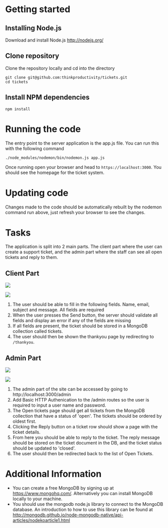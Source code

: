 # Getting started

## Installing Node.js

Download and install Node.js http://nodejs.org/

## Clone repository

Clone the repository locally and cd into the directory

```
git clone git@github.com:thinkproductivity/tickets.git
cd tickets
```

## Install NPM dependencies

```
npm install
```

# Running the code

The entry point to the server application is the app.js file. You can run this with the following command

```
./node_modules/nodemon/bin/nodemon.js app.js
```

Once running open your browser and head to `https://localhost:3000`. You should see the homepage for the ticket system.

# Updating code

Changes made to the code should be automatically rebuilt by the nodemon command run above, just refresh your browser to see the changes.

# Tasks

The application is split into 2 main parts. The client part where the user can create a support ticket, and the admin part where
the staff can see all open tickets and reply to them.

## Client Part

![](https://s3.amazonaws.com/uploads.hipchat.com/18287/84730/y3wUVE8kbYjggg5/Screen%20Shot%202014-07-24%20at%2012.06.27.png)

![](https://s3.amazonaws.com/uploads.hipchat.com/18287/84730/7nKNtwy7LMCOA59/Screen%20Shot%202014-07-24%20at%2012.06.32.png)

1. The user should be able to fill in the following fields. Name, email, subject and message. All fields are required
2. When the user presses the Send button, the server should validate all fields and display an error if any of the fields are missing
3. If all fields are present, the ticket should be stored in a MongoDB collection called tickets.
4. The user should then be shown the thankyou page by redirecting to `/thankyou`.

## Admin Part

![](https://s3.amazonaws.com/uploads.hipchat.com/18287/84730/CUS5CTzWmdxNEF5/Screen%20Shot%202014-07-24%20at%2012.07.06.png)

![](https://s3.amazonaws.com/uploads.hipchat.com/18287/84730/Y03hq5vi0bciDG0/Screen%20Shot%202014-07-24%20at%2012.07.10.png)

1. The admin part of the site can be accessed by going to http://localhost:3000/admin
2. Add Basic HTTP Authenication to the /admin routes so the user is required to input a user name and password.
3. The Open tickets page should get all tickets from the MongoDB collection that have a status of 'open'. The tickets should be ordered by oldest first.
4. Clicking the Reply button on a ticket row should show a page with the ticket details.
5. From here you should be able to reply to the ticket. The reply message should be stored on the ticket document in the DB, and the ticket status should be updated to 'closed'.
6. The user should then be redirected back to the list of Open Tickets.

# Additional Information

* You can create a free MongoDB by signing up at https://www.mongohq.com/. Alternatively you can install MongoDB locally to your machine.
* You should use the mongodb node.js library to connect to the MongoDB database. An introduction to how to use this library can be found at  http://mongodb.github.io/node-mongodb-native/api-articles/nodekoarticle1.html
